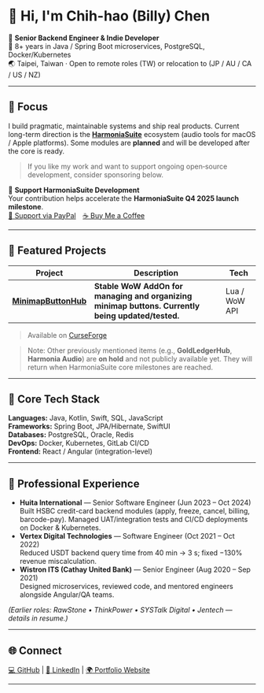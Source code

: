 # 👋 Hi, I'm Chih-hao (Billy) Chen

💼 **Senior Backend Engineer & Indie Developer**  
🧠 8+ years in Java / Spring Boot microservices, PostgreSQL, Docker/Kubernetes  
🌏 Taipei, Taiwan · Open to remote roles (TW) or relocation to (JP / AU / CA / US / NZ)

---

## 🎯 Focus
I build pragmatic, maintainable systems and ship real products. Current long-term direction is the [**HarmoniaSuite**](https://github.com/OneOfWolvesBilly/HarmoniaSuite) ecosystem (audio tools for macOS / Apple platforms). Some modules are **planned** and will be developed after the core is ready.

> If you like my work and want to support ongoing open‑source development, consider sponsoring below.

🎉 **Support HarmoniaSuite Development**  
Your contribution helps accelerate the **HarmoniaSuite Q4 2025 launch milestone**.  
[💖 Support via PayPal](https://paypal.me/HarmoniaSuite) [☕ Buy Me a Coffee](https://buymeacoffee.com/harmonia.suite.project)

---

## 🧩 Featured Projects
| Project | Description | Tech |
|---|---|---|
| [**MinimapButtonHub**](https://github.com/OneOfWolvesBilly/MinimapButtonHub) | **Stable WoW AddOn for managing and organizing minimap buttons. Currently being updated/tested.** | Lua / WoW API |

> Available on [CurseForge](https://www.curseforge.com/wow/addons/minimapbuttonhub)

> Note: Other previously mentioned items (e.g., **GoldLedgerHub**, **Harmonia Audio**) are **on hold** and not publicly available yet. They will return when HarmoniaSuite core milestones are reached.

---

## 🧰 Core Tech Stack
**Languages:** Java, Kotlin, Swift, SQL, JavaScript  
**Frameworks:** Spring Boot, JPA/Hibernate, SwiftUI  
**Databases:** PostgreSQL, Oracle, Redis  
**DevOps:** Docker, Kubernetes, GitLab CI/CD  
**Frontend:** React / Angular (integration-level)

---

## 💼 Professional Experience
- **Huita International** — Senior Software Engineer (Jun 2023 – Oct 2024)  
  Built HSBC credit-card backend modules (apply, freeze, cancel, billing, barcode-pay). Managed UAT/integration tests and CI/CD deployments on Docker & Kubernetes.
- **Vertex Digital Technologies** — Software Engineer (Oct 2021 – Oct 2022)  
  Reduced USDT backend query time from 40 min → 3 s; fixed −130% revenue miscalculation.
- **Wistron ITS (Cathay United Bank)** — Senior Engineer (Aug 2020 – Sep 2021)  
  Designed microservices, reviewed code, and mentored engineers alongside Angular/QA teams.

*(Earlier roles: RawStone • ThinkPower • SYSTalk Digital • Jentech — details in resume.)*


---

## 🌐 Connect
[💻 GitHub](https://github.com/OneOfWolvesBilly)  |  [🔗 LinkedIn](https://www.linkedin.com/in/chih-hao-chen/)  |  [🌍 Portfolio Website](https://oneofwolvesbilly.github.io)  

---
